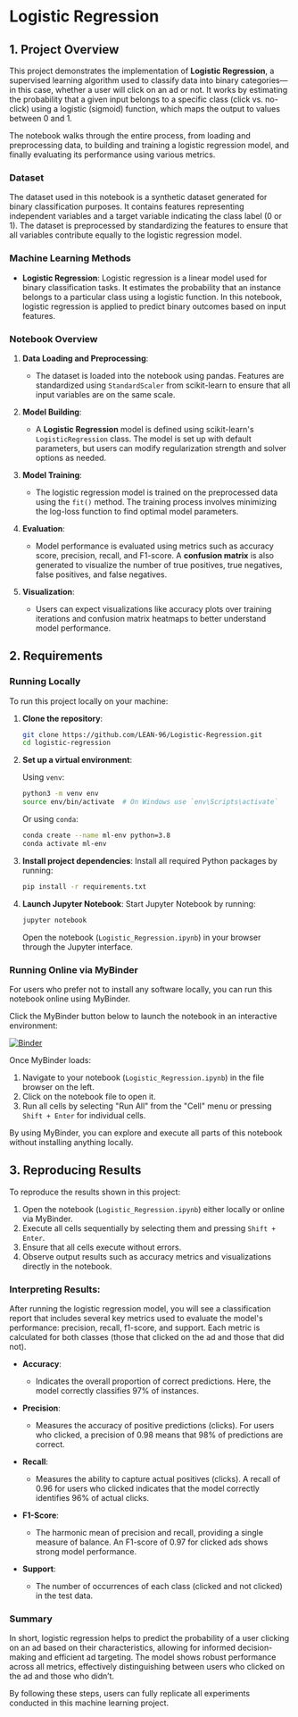 # Logistic Regression

## 1. Project Overview

This project demonstrates the implementation of **Logistic Regression**, a supervised learning algorithm used to classify data into binary categories—in this case, whether a user will click on an ad or not. It works by estimating the probability that a given input belongs to a specific class (click vs. no-click) using a logistic (sigmoid) function, which maps the output to values between 0 and 1.

The notebook walks through the entire process, from loading and preprocessing data, to building and training a logistic regression model, and finally evaluating its performance using various metrics.

### Dataset
The dataset used in this notebook is a synthetic dataset generated for binary classification purposes. It contains features representing independent variables and a target variable indicating the class label (0 or 1). The dataset is preprocessed by standardizing the features to ensure that all variables contribute equally to the logistic regression model.

### Machine Learning Methods

- **Logistic Regression**: Logistic regression is a linear model used for binary classification tasks. It estimates the probability that an instance belongs to a particular class using a logistic function. In this notebook, logistic regression is applied to predict binary outcomes based on input features.

### Notebook Overview

1. **Data Loading and Preprocessing**:
   - The dataset is loaded into the notebook using pandas. Features are standardized using `StandardScaler` from scikit-learn to ensure that all input variables are on the same scale.
   
2. **Model Building**:
   - A **Logistic Regression** model is defined using scikit-learn's `LogisticRegression` class. The model is set up with default parameters, but users can modify regularization strength and solver options as needed.
   
3. **Model Training**:
   - The logistic regression model is trained on the preprocessed data using the `fit()` method. The training process involves minimizing the log-loss function to find optimal model parameters.
   
4. **Evaluation**:
   - Model performance is evaluated using metrics such as accuracy score, precision, recall, and F1-score. A **confusion matrix** is also generated to visualize the number of true positives, true negatives, false positives, and false negatives.
   
5. **Visualization**:
   - Users can expect visualizations like accuracy plots over training iterations and confusion matrix heatmaps to better understand model performance.

## 2. Requirements

### Running Locally

To run this project locally on your machine:

1. **Clone the repository**:
    ```bash
    git clone https://github.com/LEAN-96/Logistic-Regression.git
    cd logistic-regression
    ```

2. **Set up a virtual environment**:

    Using `venv`:
    ```bash
    python3 -m venv env
    source env/bin/activate  # On Windows use `env\Scripts\activate`
    ```

    Or using `conda`:
    ```bash
    conda create --name ml-env python=3.8
    conda activate ml-env
    ```

3. **Install project dependencies**:
    Install all required Python packages by running:
    ```bash
    pip install -r requirements.txt
    ```

4. **Launch Jupyter Notebook**:
    Start Jupyter Notebook by running:
    ```bash
    jupyter notebook
    ```
    Open the notebook (`Logistic_Regression.ipynb`) in your browser through the Jupyter interface.

### Running Online via MyBinder

For users who prefer not to install any software locally, you can run this notebook online using MyBinder.

Click the MyBinder button below to launch the notebook in an interactive environment:

[![Binder](https://mybinder.org/badge_logo.svg)](https://mybinder.org/v2/gh/LEAN-96/Logistic-Regression.git/HEAD?labpath=notebooks)

Once MyBinder loads:
1. Navigate to your notebook (`Logistic_Regression.ipynb`) in the file browser on the left.
2. Click on the notebook file to open it.
3. Run all cells by selecting "Run All" from the "Cell" menu or pressing `Shift + Enter` for individual cells.

By using MyBinder, you can explore and execute all parts of this notebook without installing anything locally.

## 3. Reproducing Results

To reproduce the results shown in this project:

1. Open the notebook (`Logistic_Regression.ipynb`) either locally or online via MyBinder.
2. Execute all cells sequentially by selecting them and pressing `Shift + Enter`.
3. Ensure that all cells execute without errors.
4. Observe output results such as accuracy metrics and visualizations directly in the notebook.

### Interpreting Results:

After running the logistic regression model, you will see a classification report that includes several key metrics used to evaluate the model's performance: precision, recall, f1-score, and support. Each metric is calculated for both classes (those that clicked on the ad and those that did not).

- **Accuracy**:
  - Indicates the overall proportion of correct predictions. Here, the model correctly classifies 97% of instances.

- **Precision**:
  - Measures the accuracy of positive predictions (clicks). For users who clicked, a precision of 0.98 means that 98% of predictions are correct.
  
- **Recall**:
  - Measures the ability to capture actual positives (clicks). A recall of 0.96 for users who clicked indicates that the model correctly identifies 96% of actual clicks.
  
- **F1-Score**:
  - The harmonic mean of precision and recall, providing a single measure of balance. An F1-score of 0.97 for clicked ads shows strong model performance.

- **Support**:
  - The number of occurrences of each class (clicked and not clicked) in the test data.

### Summary
In short, logistic regression helps to predict the probability of a user clicking on an ad based on their characteristics, allowing for informed decision-making and efficient ad targeting.
The model shows robust performance across all metrics, effectively distinguishing between users who clicked on the ad and those who didn’t.

By following these steps, users can fully replicate all experiments conducted in this machine learning project.